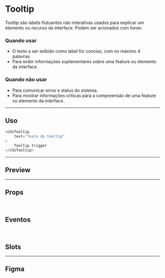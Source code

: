 # Tooltip

Tooltip são labels flutuantes não interativas usados para explicar um elemento ou recurso da interface. Podem ser acionados com hover.

### Quando usar

- O texto a ser exibido como label for conciso, com no máximo 4 palavras.
- Para exibir informações suplementares sobre uma feature ou elemento da interface.

### Quando não usar

- Para comunicar erros e status do sistema.
- Para mostrar informações críticas para a compreensão de uma feature ou elemento da interface.

---

## Uso

```js
<CdsTooltip
	text="Texto do tooltip"
>
	Tooltip trigger
</CdsTooltip>
```

---

## Preview

<DemoContainer
	:component="CdsTooltip"
	:events="cdsTooltipEvents"
/>

---

## Props

<APITable
	name="Tooltip"
	section="props"
/>
<br />

## Eventos

<APITable
	name="Tooltip"
	section="events"
/>
<br />

## Slots

<APITable
	name="Tooltip"
	section="slots"
/>

---

## Figma

<FigmaFrame
	src="https://embed.figma.com/design/J5fTswomlHu7RXk1gwbUq6/Cuida?node-id=2040-370&embed-host=share"
/>

<script setup>
import { ref } from 'vue';
import CdsTooltip from '@/components/Tooltip.vue';
import APITable from '../../docgen/APITable.vue';
import DemoContainer from '../../docgen/DemoContainer.vue';
import FigmaFrame from '../../docgen/FigmaFrame.vue';

const cdsTooltipEvents = [];
</script>
